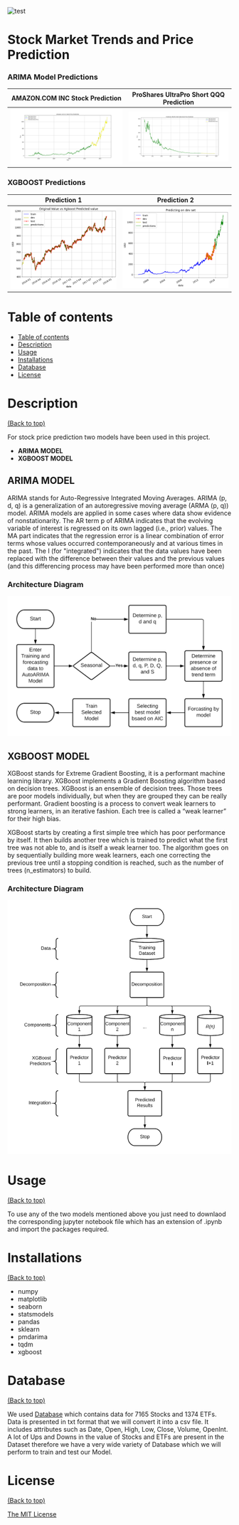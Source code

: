 ![test](https://sevensreport.com/wp-content/uploads/2016/07/stock-market-3.jpg)
# Stock Market Trends and Price Prediction

### ARIMA Model Predictions
AMAZON.COM INC Stock Prediction  |  ProShares UltraPro Short QQQ Prediction
:-------------------------:|:-------------------------:
![](https://github.com/brobotan/stocks_eft_predict/blob/main/Output/results/final(Amazon.com%20Inc).png)  |  ![](https://github.com/brobotan/stocks_eft_predict/blob/main/Output/results/final(ProShares%20UltraPro%20Short%20QQQ).png)

### XGBOOST Predictions
Prediction 1  |  Prediction 2
:-------------------------:|:-------------------------:
![](https://github.com/brobotan/stocks_eft_predict/blob/main/Output/XGBOOST-Results/xg_test_predict_z.png)  |  ![](https://github.com/brobotan/stocks_eft_predict/blob/main/Output/XGBOOST-Results/xg_dev_predict.png)

# Table of contents

<!-- After you have introduced your project, it is a good idea to add a **Table of contents** or **TOC** as **cool** people say it. This would make it easier for people to navigate through your README and find exactly what they are looking for.

Here is a sample TOC(*wow! such cool!*) that is actually the TOC for this README. -->

- [Table of contents](#table-of-contents)
- [Description](#description)
- [Usage](#usage)
- [Installations](#installations)
- [Database](#database)
- [License](#license)

# Description
[(Back to top)](#table-of-contents)

For stock price prediction two models have been used in this project.
* **ARIMA MODEL**
* **XGBOOST MODEL**
## ARIMA MODEL
ARIMA stands for Auto-Regressive Integrated Moving Averages. ARIMA (p, d, q) is a generalization of an autoregressive moving average (ARMA (p, q)) model. ARIMA models
are applied in some cases where data show evidence of nonstationarity. The AR term p of ARIMA indicates that the evolving variable of interest is regressed on its own lagged
(i.e., prior) values. The MA part indicates that the regression error is a linear combination of error terms whose values occurred contemporaneously and at various times in the past. The I (for "integrated") indicates that the data values have been replaced with the difference between their values and the previous values (and this differencing process may have been performed more than once)
### Architecture Diagram
![](https://github.com/brobotan/stocks_eft_predict/blob/main/resources/ARIMA%20ARCH(b).png)

## XGBOOST MODEL
XGBoost stands for Extreme Gradient Boosting, it is a performant machine learning library. XGBoost implements a Gradient Boosting algorithm based on decision trees. XGBoost
is an ensemble of decision trees. Those trees are poor models individually, but when they are grouped they can be really performant. Gradient boosting is a process to convert weak learners to strong learners, in an iterative fashion. Each tree is called a “weak learner” for their high bias.

XGBoost starts by creating a first simple tree which has poor performance by itself. It then builds another tree which is trained to predict what the first tree was not able to, and is itself a weak learner too. The algorithm goes on by sequentially building more weak learners, each one correcting the previous tree until a stopping condition is reached, such as the number of trees (n_estimators) to build.

### Architecture Diagram
![](https://github.com/brobotan/stocks_eft_predict/blob/main/resources/XGB%20ARCH(b).png)

# Usage
[(Back to top)](#table-of-contents)

To use any of the two models mentioned above you just need to downlaod the corresponding jupyter notebook file which has an extension of .ipynb and import the packages required.

# Installations
[(Back to top)](#table-of-contents)
<!-- Let's also add a footer because I love footers and also you **can** use this to convey important info.-->
- numpy
- matplotlib
- seaborn
- statsmodels
- pandas
- sklearn
- pmdarima
- tqdm
- xgboost

# Database
[(Back to top)](#table-of-contents)
<!-- Let's also add a footer because I love footers and also you **can** use this to convey important info.-->
We used [Database](https://www.kaggle.com/borismarjanovic/price-volume-data-for-all-us-stocks-etfs) which contains data for 7165 Stocks and 1374 ETFs.
Data is presented in txt format that we will convert it into a csv file. It includes attributes such as Date, Open, High, Low, Close, Volume, OpenInt. A lot of Ups and Downs in the value of Stocks and ETFs are present in the Dataset therefore we have a very wide variety of Database which we will perform to train and test our Model.

# License
[(Back to top)](#table-of-contents)

<!-- Adding the license to README is a good practice so that people can easily refer to it.

Make sure you have added a LICENSE file in your project folder. **Shortcut:** Click add new file in your root of your repo in GitHub > Set file name to LICENSE > GitHub shows LICENSE templates > Choose the one that best suits your project!

I personally add the name of the license and provide a link to it like below. -->

[The MIT License](https://opensource.org/licenses/MIT)


